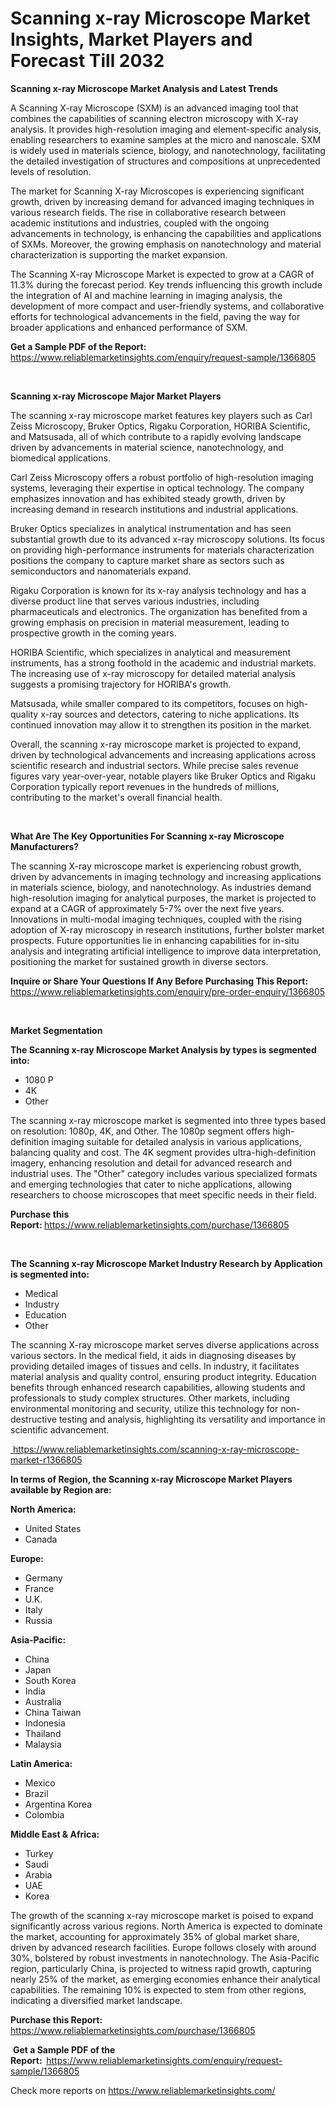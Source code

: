 <p><h1>Scanning x-ray Microscope Market Insights, Market Players and Forecast Till 2032</h1></p><p><strong>Scanning x-ray Microscope Market Analysis and Latest Trends</strong></p>
<p><p>A Scanning X-ray Microscope (SXM) is an advanced imaging tool that combines the capabilities of scanning electron microscopy with X-ray analysis. It provides high-resolution imaging and element-specific analysis, enabling researchers to examine samples at the micro and nanoscale. SXM is widely used in materials science, biology, and nanotechnology, facilitating the detailed investigation of structures and compositions at unprecedented levels of resolution.</p><p>The market for Scanning X-ray Microscopes is experiencing significant growth, driven by increasing demand for advanced imaging techniques in various research fields. The rise in collaborative research between academic institutions and industries, coupled with the ongoing advancements in technology, is enhancing the capabilities and applications of SXMs. Moreover, the growing emphasis on nanotechnology and material characterization is supporting the market expansion.</p><p>The Scanning X-ray Microscope Market is expected to grow at a CAGR of 11.3% during the forecast period. Key trends influencing this growth include the integration of AI and machine learning in imaging analysis, the development of more compact and user-friendly systems, and collaborative efforts for technological advancements in the field, paving the way for broader applications and enhanced performance of SXM.</p></p>
<p><strong>Get a Sample PDF of the Report:&nbsp;</strong> <a href="https://www.reliablemarketinsights.com/enquiry/request-sample/1366805?utm_campaign=1894&utm_medium=2&utm_source=Github&utm_content=ia&utm_term=22032025&utm_id=scanning-x-ray-microscope">https://www.reliablemarketinsights.com/enquiry/request-sample/1366805</a></p>
<p>&nbsp;</p>
<p><strong>Scanning x-ray Microscope Major Market Players</strong></p>
<p><p>The scanning x-ray microscope market features key players such as Carl Zeiss Microscopy, Bruker Optics, Rigaku Corporation, HORIBA Scientific, and Matsusada, all of which contribute to a rapidly evolving landscape driven by advancements in material science, nanotechnology, and biomedical applications.</p><p>Carl Zeiss Microscopy offers a robust portfolio of high-resolution imaging systems, leveraging their expertise in optical technology. The company emphasizes innovation and has exhibited steady growth, driven by increasing demand in research institutions and industrial applications.</p><p>Bruker Optics specializes in analytical instrumentation and has seen substantial growth due to its advanced x-ray microscopy solutions. Its focus on providing high-performance instruments for materials characterization positions the company to capture market share as sectors such as semiconductors and nanomaterials expand.</p><p>Rigaku Corporation is known for its x-ray analysis technology and has a diverse product line that serves various industries, including pharmaceuticals and electronics. The organization has benefited from a growing emphasis on precision in material measurement, leading to prospective growth in the coming years.</p><p>HORIBA Scientific, which specializes in analytical and measurement instruments, has a strong foothold in the academic and industrial markets. The increasing use of x-ray microscopy for detailed material analysis suggests a promising trajectory for HORIBA's growth.</p><p>Matsusada, while smaller compared to its competitors, focuses on high-quality x-ray sources and detectors, catering to niche applications. Its continued innovation may allow it to strengthen its position in the market.</p><p>Overall, the scanning x-ray microscope market is projected to expand, driven by technological advancements and increasing applications across scientific research and industrial sectors. While precise sales revenue figures vary year-over-year, notable players like Bruker Optics and Rigaku Corporation typically report revenues in the hundreds of millions, contributing to the market's overall financial health.</p></p>
<p>&nbsp;</p>
<p><strong>What Are The Key Opportunities For Scanning x-ray Microscope Manufacturers?</strong></p>
<p><p>The scanning X-ray microscope market is experiencing robust growth, driven by advancements in imaging technology and increasing applications in materials science, biology, and nanotechnology. As industries demand high-resolution imaging for analytical purposes, the market is projected to expand at a CAGR of approximately 5-7% over the next five years. Innovations in multi-modal imaging techniques, coupled with the rising adoption of X-ray microscopy in research institutions, further bolster market prospects. Future opportunities lie in enhancing capabilities for in-situ analysis and integrating artificial intelligence to improve data interpretation, positioning the market for sustained growth in diverse sectors.</p></p>
<p><strong>Inquire or Share Your Questions If Any Before Purchasing This Report:</strong> <a href="https://www.reliablemarketinsights.com/enquiry/pre-order-enquiry/1366805?utm_campaign=1894&utm_medium=2&utm_source=Github&utm_content=ia&utm_term=22032025&utm_id=scanning-x-ray-microscope">https://www.reliablemarketinsights.com/enquiry/pre-order-enquiry/1366805</a></p>
<p>&nbsp;</p>
<p><strong>Market Segmentation</strong></p>
<p><strong>The Scanning x-ray Microscope Market Analysis by types is segmented into:</strong></p>
<p><ul><li>1080 P</li><li>4K</li><li>Other</li></ul></p>
<p><p>The scanning x-ray microscope market is segmented into three types based on resolution: 1080p, 4K, and Other. The 1080p segment offers high-definition imaging suitable for detailed analysis in various applications, balancing quality and cost. The 4K segment provides ultra-high-definition imagery, enhancing resolution and detail for advanced research and industrial uses. The "Other" category includes various specialized formats and emerging technologies that cater to niche applications, allowing researchers to choose microscopes that meet specific needs in their field.</p></p>
<p><strong>Purchase this Report:&nbsp;</strong><a href="https://www.reliablemarketinsights.com/purchase/1366805?utm_campaign=1894&utm_medium=2&utm_source=Github&utm_content=ia&utm_term=22032025&utm_id=scanning-x-ray-microscope">https://www.reliablemarketinsights.com/purchase/1366805</a></p>
<p>&nbsp;</p>
<p><strong>The Scanning x-ray Microscope Market Industry Research by Application is segmented into:</strong></p>
<p><ul><li>Medical</li><li>Industry</li><li>Education</li><li>Other</li></ul></p>
<p><p>The scanning X-ray microscope market serves diverse applications across various sectors. In the medical field, it aids in diagnosing diseases by providing detailed images of tissues and cells. In industry, it facilitates material analysis and quality control, ensuring product integrity. Education benefits through enhanced research capabilities, allowing students and professionals to study complex structures. Other markets, including environmental monitoring and security, utilize this technology for non-destructive testing and analysis, highlighting its versatility and importance in scientific advancement.</p></p>
<p><a href="https://www.reliablemarketinsights.com/scanning-x-ray-microscope-market-r1366805?utm_campaign=1894&utm_medium=2&utm_source=Github&utm_content=ia&utm_term=22032025&utm_id=scanning-x-ray-microscope">&nbsp;https://www.reliablemarketinsights.com/scanning-x-ray-microscope-market-r1366805</a></p>
<p><strong>In terms of Region, the Scanning x-ray Microscope Market Players available by Region are:</strong></p>
<p>
    <p> <strong> North America: </strong>
        <ul>
            <li>United States</li>
            <li>Canada</li>
        </ul>
        </p> 
    <p> <strong> Europe: </strong>
        <ul>
            <li>Germany</li>
            <li>France</li>
            <li>U.K.</li>
            <li>Italy</li>
            <li>Russia</li>
        </ul>
        </p> 
    <p> <strong> Asia-Pacific: </strong>
        <ul>
            <li>China</li>
            <li>Japan</li>
            <li>South Korea</li>
            <li>India</li>
            <li>Australia</li>
            <li>China Taiwan</li>
            <li>Indonesia</li>
            <li>Thailand</li>
            <li>Malaysia</li>
        </ul>
        </p> 
    <p> <strong> Latin America: </strong>
        <ul>
            <li>Mexico</li>
            <li>Brazil</li>
            <li>Argentina Korea</li>
            <li>Colombia</li>
        </ul>
        </p> 
    <p> <strong> Middle East & Africa: </strong>
        <ul>
            <li>Turkey</li>
            <li>Saudi</li>
            <li>Arabia</li>
            <li>UAE</li>
            <li>Korea</li>
        </ul>
    </p>
    </p>
<p><p>The growth of the scanning x-ray microscope market is poised to expand significantly across various regions. North America is expected to dominate the market, accounting for approximately 35% of global market share, driven by advanced research facilities. Europe follows closely with around 30%, bolstered by robust investments in nanotechnology. The Asia-Pacific region, particularly China, is projected to witness rapid growth, capturing nearly 25% of the market, as emerging economies enhance their analytical capabilities. The remaining 10% is expected to stem from other regions, indicating a diversified market landscape.</p></p>
<p><strong>Purchase this Report: </strong><a href="https://www.reliablemarketinsights.com/purchase/1366805?utm_campaign=1894&utm_medium=2&utm_source=Github&utm_content=ia&utm_term=22032025&utm_id=scanning-x-ray-microscope">https://www.reliablemarketinsights.com/purchase/1366805</a></p>
<p>&nbsp;<strong>Get a Sample PDF of the Report:&nbsp;&nbsp;</strong><a href="https://www.reliablemarketinsights.com/enquiry/request-sample/1366805?utm_campaign=1894&utm_medium=2&utm_source=Github&utm_content=ia&utm_term=22032025&utm_id=scanning-x-ray-microscope">https://www.reliablemarketinsights.com/enquiry/request-sample/1366805</a></p>
<p><strong></strong></p>
<p>Check more reports on <a href="https://www.reliablemarketinsights.com/?utm_campaign=1894&utm_medium=2&utm_source=Github&utm_content=ia&utm_term=22032025&utm_id=scanning-x-ray-microscope">https://www.reliablemarketinsights.com/</a></p>